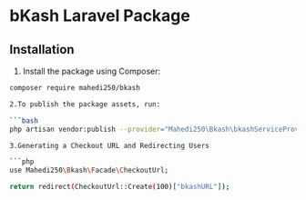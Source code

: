 # bKash Laravel Package

## Installation

  1. Install the package using Composer:
   ```bash
   composer require mahedi250/bkash

  2.To publish the package assets, run:

```bash
php artisan vendor:publish --provider="Mahedi250\Bkash\bkashServiceProvider"

  3.Generating a Checkout URL and Redirecting Users

```php
use Mahedi250\Bkash\Facade\CheckoutUrl;

return redirect(CheckoutUrl::Create(100)["bkashURL"]);
